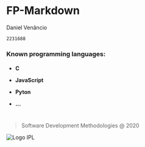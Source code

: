 # FP-Markdown
Daniel Venâncio

`2231688`

**<h3>Known programming languages:**<h4>
+ C
- JavaScript
+ Pyton
- ...
#

> Software Development Methodologies @ 2020

![Logo IPL][1]

[1]: https://eduportugal.eu/wp-content/uploads/2017/08/eduportugal_ipleiria_n.jpg
